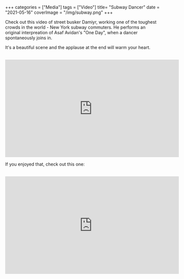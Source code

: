 +++
categories = ["Media"]
tags = ["Video"]
title= "Subway Dancer"
date = "2021-05-16"
coverImage = "/img/subway.png"
+++

Check out this video of street busker Damiyr, working one of the toughest crowds in the world - New York subway commuters. He performs an original interpreation of Asaf Avidan's "One Day", when a dancer spontaneously joins in.

<!--more-->

It's a beautiful scene and the applause at the end will warm your heart.

<br>

<iframe width="560" height="315" src="https://www.youtube.com/embed/gGG5uwIAKHM" frameborder="0" allow="accelerometer; autoplay; clipboard-write; encrypted-media; gyroscope; picture-in-picture" allowfullscreen></iframe>

If you enjoyed that, check out this one:

<br>

<iframe width="560" height="315" src="https://www.youtube.com/embed/RcpCjLDb-n8" title="YouTube video player" frameborder="0" allow="accelerometer; autoplay; clipboard-write; encrypted-media; gyroscope; picture-in-picture" allowfullscreen></iframe>
